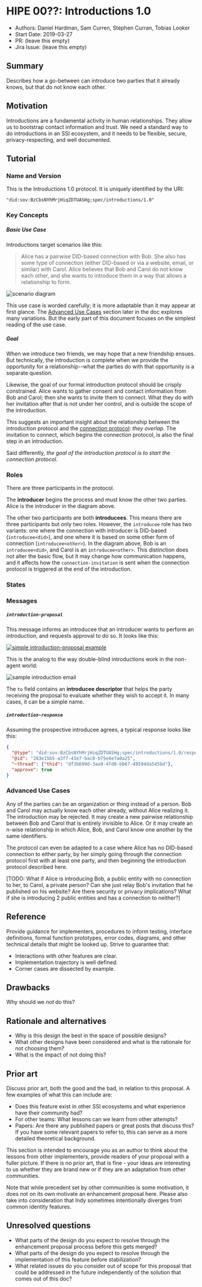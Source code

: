 # HIPE 00??: Introductions 1.0

- Authors: Daniel Hardman, Sam Curren, Stephen Curran, Tobias Looker
- Start Date: 2019-03-27
- PR: (leave this empty)
- Jira Issue: (leave this empty)

## Summary

Describes how a go-between can introduce two parties that
it already knows, but that do not know each other.

## Motivation
[motivation]: #motivation

Introductions are a fundamental activity in human relationships. They allow
us to bootstrap contact information and trust. We need a standard way to
do introductions in an SSI ecosystem, and it needs to be flexible, secure,
privacy-respecting, and well documented.

## Tutorial
[tutorial]: #tutorial

### Name and Version

This is the Introductions 1.0 protocol. It is uniquely identified by the URI:

    "did:sov:BzCbsNYhMrjHiqZDTUASHg;spec/introductions/1.0"

### Key Concepts

##### Basic Use Case

Introductions target scenarios like this:

>Alice has a pairwise DID-based connection with Bob. She also has some type
of connection (either DID-based or via a website, email, or similar) with
Carol. Alice believes that Bob and Carol do not know each other, and she
wants to introduce them in a way that allows a relationship to form.

![scenario diagram](scenario.png)

This use case is worded carefully; it is more adaptable than it may
appear at first glance. The [Advanced Use Cases](#advanced-use-cases)
section later in the doc explores many variations. But the early part
of this document focuses on the simplest reading of the use case.

##### Goal

When we introduce two friends, we may hope that a new friendship ensues.
But technically, the introduction is complete when we provide the
opportunity for a relationship--what the parties do with that opportunity
is a separate question.

Likewise, the goal of our formal introduction protocol should be crisply
constrained. Alice wants to gather consent and contact information
from Bob and Carol; then she wants to invite them to connect. What they
do with her invitation after that is not under her control, and is outside
the scope of the introduction.

This suggests an important insight about the relationship between the
introduction protocol and the [connection protocol](
https://github.com/hyperledger/indy-hipe/blob/master/text/0031-connection-protocol/README.md):
*they overlap*. The invitation to connect, which begins the connection
protocol, is also the final step in an introduction.

Said differently, *the goal of the introduction protocol is to start the
connection protocol*.

### Roles

There are three participants in the protocol.

The __introducer__ begins the process and must know the other two parties.
Alice is the introducer in the diagram above.

The other two participants are both __introducees__. This means there are
three participants but only two roles. However, the `introducee` role has two variants: one where the connection with introducer
is DID-based (`introducee<did>`), and one where it is based on some other
form of connection (`introducee<other>`). In the diagram above, Bob is an
`introducee<did>`, and Carol is an `introducee<other>`. This distinction
does not alter the basic flow, but it may change how communication happens,
and it affects how the `connection-invitation` is sent when the connection
protocol is triggered at the end of the introduction.

### States

### Messages

##### `introduction-proposal`

This message informs an introducee that an introducer wants to perform
an introduction, and requests approval to do so. It looks like this:

[![simple introduction-proposal example]()](simple-proposal.json)

This is the analog to the way double-blind introductions work in the
non-agent world:

![sample introduction email](double-blind.png)

The `to` field contains an __introducee descriptor__ that helps the
party receiving the proposal to evaluate whether they wish to accept
it. In many cases, it can be a simple name. 

##### `introduction-response`

Assuming the prospective introducee agrees, a typical response looks like
this:

```JSON
{
  "@type": "did:sov:BzCbsNYhMrjHiqZDTUASHg;spec/introductions/1.0/response",
  "@id": "283e15b5-a3f7-43e7-bac8-b75e4e7a0a25",
  "~thread": {"thid": "df3b699d-3aa9-4fd0-bb67-49594da545bd"},
  "approve": true
}
```


### Advanced Use Cases

Any of the parties can be an organization or thing instead of a person. 
Bob and Carol may actually know each other already, without Alice realizing
it. The introduction may be rejected. It may create a new pairwise
relationship between Bob and Carol that is entirely invisible to Alice.
Or it may create an n-wise relationship in which Alice, Bob, and Carol know
one another by the same identifiers.

The protocol can even be adapted to a case where Alice has no DID-based
connection to either party, by her simply going through the connection
protocol first with at least one party, and then beginning the introduction
protocol described here.

[TODO: What if Alice is introducing Bob, a public entity with no connection to
her, to Carol, a private person? Can she just relay Bob's invitation that
he published on his website? Are there security or privacy implications?
What if she is introducing 2 public entities and has a connection to neither?]

## Reference
[reference]: #reference

Provide guidance for implementers, procedures to inform testing,
interface definitions, formal function prototypes, error codes,
diagrams, and other technical details that might be looked up.
Strive to guarantee that:

- Interactions with other features are clear.
- Implementation trajectory is well defined.
- Corner cases are dissected by example.

## Drawbacks
[drawbacks]: #drawbacks

Why should we *not* do this?

## Rationale and alternatives
[alternatives]: #alternatives

- Why is this design the best in the space of possible designs?
- What other designs have been considered and what is the rationale for not
choosing them?
- What is the impact of not doing this?

## Prior art
[prior-art]: #prior-art

Discuss prior art, both the good and the bad, in relation to this proposal.
A few examples of what this can include are:

- Does this feature exist in other SSI ecosystems and what experience have
their community had?
- For other teams: What lessons can we learn from other attempts?
- Papers: Are there any published papers or great posts that discuss this?
If you have some relevant papers to refer to, this can serve as a more detailed
theoretical background.

This section is intended to encourage you as an author to think about the
lessons from other implementers, provide readers of your proposal with a
fuller picture. If there is no prior art, that is fine - your ideas are
interesting to us whether they are brand new or if they are an adaptation
from other communities.

Note that while precedent set by other communities is some motivation, it
does not on its own motivate an enhancement proposal here. Please also take
into consideration that Indy sometimes intentionally diverges from common
identity features.

## Unresolved questions
[unresolved]: #unresolved-questions

- What parts of the design do you expect to resolve through the
enhancement proposal process before this gets merged?
- What parts of the design do you expect to resolve through the
implementation of this feature before stabilization?
- What related issues do you consider out of scope for this 
proposal that could be addressed in the future independently of the
solution that comes out of this doc?
